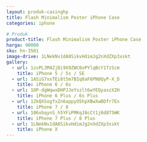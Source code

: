 ```yaml
---
layout: produk-casinghp
title: Flash Minimalism Poster iPhone Case
categories: iphone

# Produk
product-title: Flash Minimalism Poster iPhone Case
harga: 90000
sku: hn-3501
image-drive: 1LNekNv1dA8SikvHdimJg2nXdZXp3xskt
gallery:
  - url: 1zvPL3M4ZjDi9X9ZWC0oPYlqBcY1TzScm
    title: iPhone 5 / 5s / SE
  - url: 1ASiG7xxTEi8t5m7BIq8aF6PN0QyP-X_D
    title: iPhone 6 / 6s
  - url: 1OP-dgWqwxDHPJJeYszlt6wYEQyaxzXZH
    title: iPhone 6 Plus / 6s Plus
  - url: 12kQXSogfxZn6appyO5hpXBwXwBDfr7Ex
    title: iPhone 7 / 8
  - url: 106xbqynS_h5YFiPMKqJ8cCt1j8d875WK
    title: iPhone 7 Plus / 8 Plus
  - url: 1LNekNv1dA8SikvHdimJg2nXdZXp3xskt
    title: iPhone X
---
```

